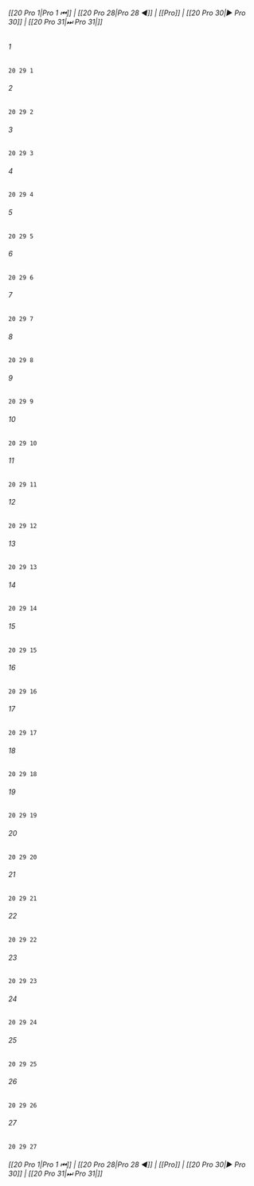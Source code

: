 
###### [[20 Pro 1|Pro 1 ⏮]] | [[20 Pro 28|Pro 28 ◀]] | [[Pro]] | [[20 Pro 30|▶ Pro 30]] | [[20 Pro 31|⏭ Pro 31|]]

###### 1
``` verse
20 29 1 
```
###### 2
``` verse
20 29 2 
```
###### 3
``` verse
20 29 3 
```
###### 4
``` verse
20 29 4 
```
###### 5
``` verse
20 29 5 
```
###### 6
``` verse
20 29 6 
```
###### 7
``` verse
20 29 7 
```
###### 8
``` verse
20 29 8 
```
###### 9
``` verse
20 29 9 
```
###### 10
``` verse
20 29 10 
```
###### 11
``` verse
20 29 11 
```
###### 12
``` verse
20 29 12 
```
###### 13
``` verse
20 29 13 
```
###### 14
``` verse
20 29 14 
```
###### 15
``` verse
20 29 15 
```
###### 16
``` verse
20 29 16 
```
###### 17
``` verse
20 29 17 
```
###### 18
``` verse
20 29 18 
```
###### 19
``` verse
20 29 19 
```
###### 20
``` verse
20 29 20 
```
###### 21
``` verse
20 29 21 
```
###### 22
``` verse
20 29 22 
```
###### 23
``` verse
20 29 23 
```
###### 24
``` verse
20 29 24 
```
###### 25
``` verse
20 29 25 
```
###### 26
``` verse
20 29 26 
```
###### 27
``` verse
20 29 27 
```

###### [[20 Pro 1|Pro 1 ⏮]] | [[20 Pro 28|Pro 28 ◀]] | [[Pro]] | [[20 Pro 30|▶ Pro 30]] | [[20 Pro 31|⏭ Pro 31|]]

